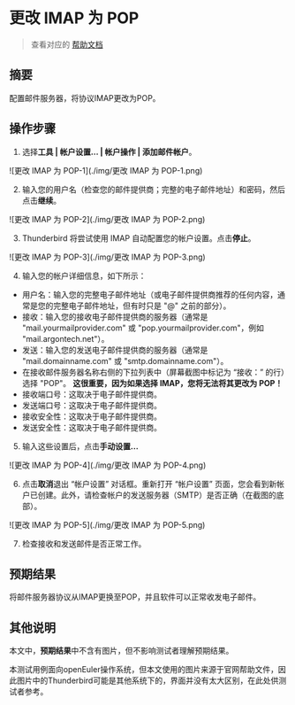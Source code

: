 # 更改 IMAP 为 POP

> 查看对应的 [帮助文档](https://support.mozilla.org/zh-CN/kb/%E6%9B%B4%E6%94%B9IMAP%E4%B8%BAPOP)

## 摘要

配置邮件服务器，将协议IMAP更改为POP。

## 操作步骤

1. 选择**工具 | 帐户设置... | 帐户操作 | 添加邮件帐户**。

![更改 IMAP 为 POP-1](./img/更改 IMAP 为 POP-1.png)

2. 输入您的用户名（检查您的邮件提供商；完整的电子邮件地址）和密码，然后点击**继续**。

![更改 IMAP 为 POP-2](./img/更改 IMAP 为 POP-2.png)

3. Thunderbird 将尝试使用 IMAP 自动配置您的帐户设置。点击**停止**。

![更改 IMAP 为 POP-3](./img/更改 IMAP 为 POP-3.png)

4. 输入您的帐户详细信息，如下所示：
* 用户名：输入您的完整电子邮件地址（或电子邮件提供商推荐的任何内容，通常是您的完整电子邮件地址，但有时只是 "@" 之前的部分）。
* 接收：输入您的接收电子邮件提供商的服务器（通常是 "mail.yourmailprovider.com" 或 "pop.yourmailprovider.com"，例如 "mail.argontech.net"）。
* 发送：输入您的发送电子邮件提供商的服务器（通常是 "mail.domainname.com" 或 "smtp.domainname.com"）。
* 在接收邮件服务器名称右侧的下拉列表中（屏幕截图中标记为 “接收：” 的行）选择 "POP"。 **这很重要，因为如果选择 IMAP，您将无法将其更改为 POP！**
* 接收端口号：这取决于电子邮件提供商。
* 发送端口号：这取决于电子邮件提供商。
* 接收安全性：这取决于电子邮件提供商。
* 发送安全性：这取决于电子邮件提供商。

5. 输入这些设置后，点击**手动设置...**

![更改 IMAP 为 POP-4](./img/更改 IMAP 为 POP-4.png)

6. 点击**取消**退出 “帐户设置” 对话框。重新打开 “帐户设置” 页面，您会看到新帐户已创建。此外，请检查帐户的发送服务器（SMTP）是否正确（在截图的底部）。

![更改 IMAP 为 POP-5](./img/更改 IMAP 为 POP-5.png)

7. 检查接收和发送邮件是否正常工作。

## 预期结果

将邮件服务器协议从IMAP更换至POP，并且软件可以正常收发电子邮件。

## 其他说明

本文中，**预期结果**中不含有图片，但不影响测试者理解预期结果。

本测试用例面向openEuler操作系统，但本文使用的图片来源于官网帮助文件，因此图片中的Thunderbird可能是其他系统下的，界面并没有太大区别，在此处供测试者参考。
